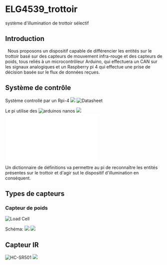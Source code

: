# ELG4539_trottoir
système d'illumination de trottoir sélectif

## Introduction
  Nous proposons un dispositif capable de différencier les entités sur le trottoir basé sur des capteurs de mouvement infra-rouge et des capteurs de poids, tous reliés à un microcontrôleur Arduino, qui effectuera un CAN sur les signaux analogiques et un Raspberry pi 4 qui effectue une prise de décision basée sur le flux de données reçues. 

## Système de contrôle
Système controllé par un Rpi-4 ![](https://github.com/Driss-001/blob/mainImgs/raspberry-pi-4-caratteristiche-tecniche-597590040.png)
![Datasheet](https://m.media-amazon.com/images/I/61h97iDJlWL._AC_SL1000_.jpg)

Le pi utilise des ![arduinos nanos](https://m.media-amazon.com/images/I/61h97iDJlWL._AC_SL1000_.jpg) 
![](https://m.media-amazon.com/images/I/61h97iDJlWL._AC_SL1000_.jpg)
![Datasheet](chrome-extension://efaidnbmnnnibpcajpcglclefindmkaj/https://docs.arduino.cc/static/a3053b2eb570533aeab01948f35ba4a5/A000005-datasheet.pdf)


Un dictionnaire de définitions va permettre au pi de reconnaître les entités présentes sur le trottoir et d'agir sut le dispositif d'illumination en conséquent.

## Types de capteurs

### Capteur de poids 
![Load Cell](https://www.amazon.ca/-/fr/gp/product/B079FQNJJH/ref=ewc_pr_img_1?smid=A1GUQD3SRXOFFI&psc=1)

Schéma: ![](https://github.com/Driss-001/blob/main/Imgs/Image3.png)
![](https://m.media-amazon.com/images/I/612ornIvHHL._AC_SX679_.jpg) 

## Capteur IR
![HC-SR501](https://www.amazon.ca/XLX-HC-SR505-Efficiency-Measurement-Electronic/dp/B07QY7GPWT/ref=sr_1_2_sspa?crid=1MX9BA6PMNC6T&keywords=HC-SR501&qid=1667254371&qu=eyJxc2MiOiIyLjg3IiwicXNhIjoiMi42NCIsInFzcCI6IjIuNjQifQ%3D%3D&sprefix=hc-sr501%2Caps%2C76&sr=8-2-spons&psc=1)
![](https://m.media-amazon.com/images/I/61t2-iumRsL._AC_SL1001_.jpg)

